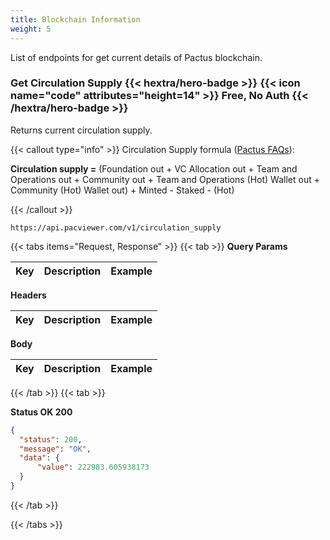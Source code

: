 ```yaml
---
title: Blockchain Information
weight: 5
---
```


List of endpoints for get current details of Pactus blockchain.

### Get Circulation Supply {{< hextra/hero-badge >}} {{< icon name="code" attributes="height=14" >}} Free, No Auth {{< /hextra/hero-badge >}}

Returns current circulation supply.

{{< callout type="info" >}}
Circulation Supply formula ([Pactus FAQs](https://pactus.org/about/faq/#genesis_allocation)):

**Circulation supply =** (Foundation out + VC Allocation out + Team and Operations out + Community out + Team and Operations (Hot) Wallet out + Community (Hot) Wallet out) + Minted - Staked - (Hot)

{{< /callout >}}

```
https://api.pacviewer.com/v1/circulation_supply
```

{{< tabs items="Request, Response" >}}
  {{< tab >}}
**Query Params**

| Key             | Description                                        | Example |
|-----------------|----------------------------------------------------|---------|


**Headers**

| Key             | Description                                        | Example |
|-----------------|----------------------------------------------------|---------|

**Body**

| Key             | Description                                        | Example |
|-----------------|----------------------------------------------------|---------|

  {{< /tab >}}
  {{< tab >}}

  **Status OK 200**

  ```json
{
    "status": 200,
    "message": "OK",
    "data": {
        "value": 222983.605938173
    }
}
  ```
  {{< /tab >}}

{{< /tabs >}}